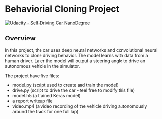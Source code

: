 # Behaviorial Cloning Project

[![Udacity - Self-Driving Car NanoDegree](https://s3.amazonaws.com/udacity-sdc/github/shield-carnd.svg)](http://www.udacity.com/drive)

Overview
---

In this project, the car uses deep neural networks and convolutional neural networks to clone driving behavior. The model learns with data from a human driver. Later the model will output a steering angle to drive an autonomous vehicle in the simulator.

The project have five files: 
* model.py (script used to create and train the model)
* drive.py (script to drive the car - feel free to modify this file)
* model.h5 (a trained Keras model)
* a report writeup file
* video.mp4 (a video recording of the vehicle driving autonomously around the track for one full lap)
